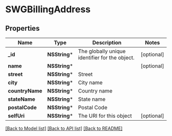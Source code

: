 # SWGBillingAddress

## Properties
Name | Type | Description | Notes
------------ | ------------- | ------------- | -------------
**_id** | **NSString*** | The globally unique identifier for the object. | [optional] 
**name** | **NSString*** |  | [optional] 
**street** | **NSString*** | Street | 
**city** | **NSString*** | City name | 
**countryName** | **NSString*** | Country name | 
**stateName** | **NSString*** | State name | 
**postalCode** | **NSString*** | Postal Code | 
**selfUri** | **NSString*** | The URI for this object | [optional] 

[[Back to Model list]](../README.md#documentation-for-models) [[Back to API list]](../README.md#documentation-for-api-endpoints) [[Back to README]](../README.md)


